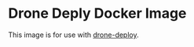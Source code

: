 Drone Deply Docker Image
========================

This image is for use with [drone-deploy](https://github.com/karappo/drone-deploy).